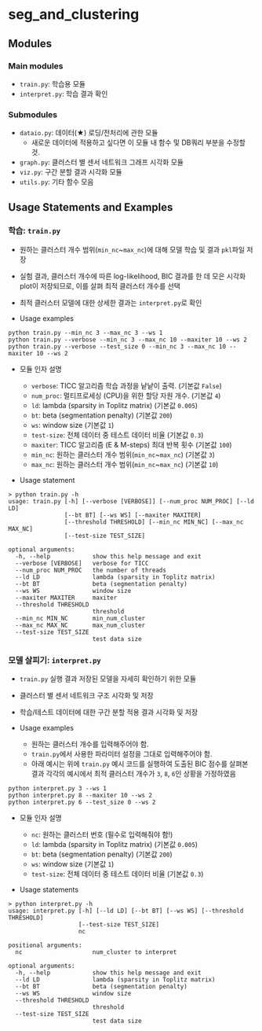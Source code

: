 # seg_and_clustering

## Modules

### Main modules
- `train.py`: 학습용 모듈
- `interpret.py`: 학습 결과 확인

### Submodules
- `dataio.py`: 데이터(★) 로딩/전처리에 관한 모듈
  - 새로운 데이터에 적용하고 싶다면 이 모듈 내 함수 및 DB쿼리 부분을 수정할 것.
- `graph.py`: 클러스터 별 센서 네트워크 그래프 시각화 모듈
- `viz.py`: 구간 분할 결과 시각화 모듈
- `utils.py`: 기타 함수 모음
 

## Usage Statements and Examples

### 학습: `train.py`

- 원하는 클러스터 개수 범위(`min_nc`~`max_nc`)에 대해 모델 학습 및 결과 `pkl`파일 저장
- 실험 결과, 클러스터 개수에 따른 log-likelihood, BIC 결과를 한 데 모은 시각화 plot이 저장되므로, 이를 살펴 최적 클러스터 개수를 선택
- 최적 클러스터 모델에 대한 상세한 결과는 `interpret.py`로 확인

- Usage examples

```
python train.py --min_nc 3 --max_nc 3 --ws 1
python train.py --verbose --min_nc 3 --max_nc 10 --maxiter 10 --ws 2
python train.py --verbose --test_size 0 --min_nc 3 --max_nc 10 --maxiter 10 --ws 2
```

- 모듈 인자 설명
  - `verbose`: TICC 알고리즘 학습 과정을 낱낱이 출력. (기본값 `False`)
  - `num_proc`: 멀티프로세싱 (CPU)을 위한 할당 자원 개수. (기본값 `4`)
  - `ld`: lambda (sparsity in Toplitz matrix) (기본값 `0.005`)
  - `bt`: beta (segmentation penalty) (기본값 `200`)
  - `ws`: window size (기본값 `1`)
  - `test-size`: 전체 데이터 중 테스트 데이터 비율 (기본값 `0.3`)
  - `maxiter`: TICC 알고리즘 (E & M-steps) 최대 반복 횟수 (기본값 `100`)
  - `min_nc`: 원하는 클러스터 개수 범위(`min_nc`~`max_nc`) (기본값 `3`)
  - `max_nc`: 원하는 클러스터 개수 범위(`min_nc`~`max_nc`) (기본값 `10`)

- Usage statement

```
> python train.py -h
usage: train.py [-h] [--verbose [VERBOSE]] [--num_proc NUM_PROC] [--ld LD]
                [--bt BT] [--ws WS] [--maxiter MAXITER]
                [--threshold THRESHOLD] [--min_nc MIN_NC] [--max_nc MAX_NC]
                [--test-size TEST_SIZE]

optional arguments:
  -h, --help            show this help message and exit
  --verbose [VERBOSE]   verbose for TICC
  --num_proc NUM_PROC   the number of threads
  --ld LD               lambda (sparsity in Toplitz matrix)
  --bt BT               beta (segmentation penalty)
  --ws WS               window size
  --maxiter MAXITER     maxiter
  --threshold THRESHOLD
                        threshold
  --min_nc MIN_NC       min_num_cluster
  --max_nc MAX_NC       max_num_cluster
  --test-size TEST_SIZE
                        test data size
```

### 모델 살피기: `interpret.py`

- `train.py` 실행 결과 저장된 모델을 자세히 확인하기 위한 모듈
- 클러스터 별 센서 네트워크 구조 시각화 및 저장
- 학습/테스트 데이터에 대한 구간 분할 적용 결과 시각화 및 저장

- Usage examples
  - 원하는 클러스터 개수를 입력해주어야 함.
  - `train.py`에서 사용한 파라미터 설정을 그대로 입력해주어야 함.
  - 아래 예시는 위에 `train.py` 예시 코드를 실행하여 도출된 BIC 점수를 살펴본 결과 각각의 예시에서 최적 클러스터 개수가 `3`, `8`, `6`인 상황을 가정하였음

```
python interpret.py 3 --ws 1
python interpret.py 8 --maxiter 10 --ws 2
python interpret.py 6 --test_size 0 --ws 2
```

- 모듈 인자 설명
  - `nc`: 원하는 클러스터 번호 (필수로 입력해줘야 함!)
  - `ld`: lambda (sparsity in Toplitz matrix) (기본값 `0.005`)
  - `bt`: beta (segmentation penalty) (기본값 `200`)
  - `ws`: window size (기본값 `1`)
  - `test-size`: 전체 데이터 중 테스트 데이터 비율 (기본값 `0.3`)

- Usage statements

```
> python interpret.py -h
usage: interpret.py [-h] [--ld LD] [--bt BT] [--ws WS] [--threshold THRESHOLD]
                    [--test-size TEST_SIZE]
                    nc

positional arguments:
  nc                    num_cluster to interpret

optional arguments:
  -h, --help            show this help message and exit
  --ld LD               lambda (sparsity in Toplitz matrix)
  --bt BT               beta (segmentation penalty)
  --ws WS               window size
  --threshold THRESHOLD
                        threshold
  --test-size TEST_SIZE
                        test data size
```